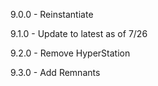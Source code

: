 9.0.0 - Reinstantiate

9.1.0 - Update to latest as of 7/26

9.2.0 - Remove HyperStation

9.3.0 - Add Remnants